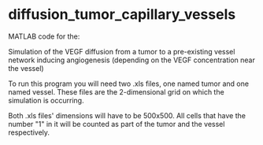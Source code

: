 diffusion_tumor_capillary_vessels
=================================

MATLAB code for the:

Simulation of the VEGF diffusion
from a tumor to a pre-existing vessel network
inducing angiogenesis (depending on the VEGF concentration near the vessel)

To run this program you will need two .xls files, one named tumor and one named vessel.
These files are the 2-dimensional grid on which the simulation is occurring.

Both .xls files' dimensions will have to be 500x500.
All cells that have the number "1" in it will be counted as part of the tumor and the vessel respectively.


